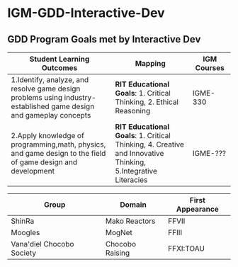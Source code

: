# IGM-GDD-Interactive-Dev

## GDD Program Goals met by Interactive Dev


Student Learning Outcomes | Mapping | IGM Courses
--- | --- | ---
1.Identify, analyze, and resolve game design problems using industry- established game design and gameplay concepts | **RIT Educational Goals**: 1. Critical Thinking, 2. Ethical Reasoning | IGME-330
2.Apply knowledge of programming,math, physics, and game design to the field of game design and development | **RIT Educational Goals**: 1. Critical Thinking, 4. Creative and Innovative Thinking, 5.Integrative Literacies | IGME-???






Group                     | Domain          | First Appearance
------------------------- | --------------- | ----------------
ShinRa                    | Mako Reactors   | FFVII
Moogles                   | MogNet          | FFIII
Vana'diel Chocobo Society | Chocobo Raising | FFXI:TOAU
